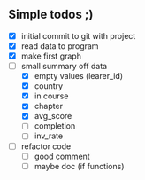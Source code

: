 ## Simple todos ;)

- [x] initial commit to git with project
- [x] read data to program
- [x] make first graph
- [ ] small summary off data
  - [x] empty values (learer_id)
  - [x] country
  - [x] in course
  - [x] chapter
  - [x] avg_score
  - [ ] completion
  - [ ] inv_rate
- [ ] refactor code
  - [ ] good comment
  - [ ] maybe doc (if functions)